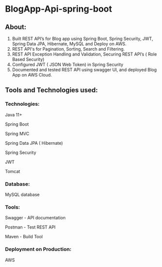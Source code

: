# BlogApp-Api-spring-boot

## About: 

1. Built REST API’s for Blog app using Spring Boot, Spring Security, JWT, Spring Data JPA, Hibernate, MySQL and Deploy on AWS.
2. REST API's for Pagination, Sorting, Search and Filtering.
3. REST API Exception Handling and Validation, Securing REST API’s ( Role Based Security)
4. Configured JWT ( JSON Web Token) in Spring Security
5. Documented and tested REST API using swagger UI, and deployed Blog App on AWS Cloud.

## Tools and Technologies used:

### Technologies:

Java 11+

Spring Boot

Spring MVC

Spring Data JPA ( Hibernate)

Spring Security

JWT

Tomcat

### Database:

MySQL database

### Tools:

Swagger - API documentation

Postman - Test REST API

Maven - Build Tool

### Deployment on Production:

AWS
